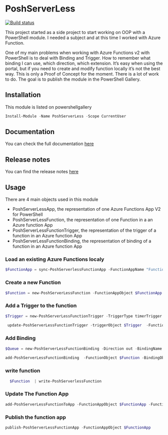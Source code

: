 # PoshServerLess

[![Build status](https://dev.azure.com/powershell-paris/AzFuncPsHelper/_apis/build/status/AzFuncPsHelper-CI)](https://dev.azure.com/powershell-paris/AzFuncPsHelper/_build/latest?definitionId=1)
 


This project started as a side project to start working on OOP with a PowerShell module. I needed a subject and at this time I worked with Azure Function. 

 One of my main problems when working with Azure Functions v2 with PowerShell is to deal with Binding and Trigger. How to remember what binding I can use, which direction, which extension. It’s easy when using the portal, but if you need to create and modify function locally it’s not the best way. 
This is only a Proof of Concept for the moment. There is a lot of work to do.
The goal is to publish the module in the PowerShell Gallery.

## Installation
This module is listed on powershellgallery

```powershell
Install-Module -Name PoshServerLess -Scope CurrentUser
```

## Documentation 

You can check the full documentation [here](https://github.com/omiossec/AzFuncPsHelper/tree/master/doc)

## Release notes 

You can find the release notes [here](https://github.com/omiossec/AzFuncPsHelper/blob/master/changelog.md)
 
## Usage

There are 4 main objects used in this module

* PoshServerLessApp, the representation of one Azure Functions App V2 for PowerShell
* PoshServerLessFunction, the representation of one Function in a an Azure  function App
* PoshServerLessFunctionTrigger, the representation of the trigger of a function in an Azure function App
* PoshServerLessFunctionBinding, the representation of binding of a function in an Azure function App




### Load an existing Azure Functions localy

```powershell
$FunctionApp = sync-PoshServerlessFunctionApp -FunctionAppName "FunctionAppName" -ResourceGroupName "RGName" -LocalFunctionPath "C:\work\lab\functions\FunctionName"
```

 
### Create a new Function

```powershell
$Function = new-PoshServerLessFunction -FunctionAppObject $FunctionApp  -FunctionName "TimerFunction"
``` 

### Add a Trigger to the function

```powershell
$Trigger = new-PoshServerLessFunctionTrigger -TriggerType timerTrigger -Schedule "0 */5 * * * *"
 
 update-PoshServerLessFunctionTrigger -triggerObject $Trigger  -FunctionObject $Function
```

 
### Add Binding 

```powershell
$Queue = new-PoshServerLessFunctionBinding -Direction out -BindingName MyQueue – connection AzureWebStorage -queueName myAzureQueue
 
add-PoshServerLessFunctionBinding  -FunctionObject $Function -BindingObject $Queue
```

### write function

```powershell
  $Function  | write-PoshServerlessFunction
```

### Update The Function App

```powershell
add-PoshServerLessFunctionToApp -FunctionAppObject $FunctionApp -FunctionObject $function
```

### Publish the function app

```powershell
publish-PoshServerLessFunctionApp -FunctionAppObject $FunctionApp
```
 